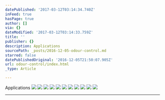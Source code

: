 ```yaml
---
datePublished: '2017-03-12T03:14:34.740Z'
inFeed: true
hasPage: true
author: []
via: {}
dateModified: '2017-03-12T03:14:33.759Z'
title: ''
publisher: {}
description: Applications
sourcePath: _posts/2016-12-05-odour-control.md
starred: false
datePublishedOriginal: '2016-12-05T21:50:07.905Z'
url: odour-control/index.html
_type: Article

---
```

Applications
![](https://the-grid-user-content.s3-us-west-2.amazonaws.com/66ab2b80-42ce-4a2e-bf01-78c159738a07.jpg)
![](https://the-grid-user-content.s3-us-west-2.amazonaws.com/20164751-f534-4fcf-b2e5-e1950a690b9f.jpg)
![](https://the-grid-user-content.s3-us-west-2.amazonaws.com/06931a8a-a912-4b49-9b94-1b54cfc2ff8f.jpg)
![](https://the-grid-user-content.s3-us-west-2.amazonaws.com/7b6451ce-ec0e-4c53-8052-217f3ed084e4.jpg)
![](https://the-grid-user-content.s3-us-west-2.amazonaws.com/8efd8d7d-cf1c-458c-84ee-3cc17b87efae.jpg)
![](https://the-grid-user-content.s3-us-west-2.amazonaws.com/890d143e-55bc-4f51-b57d-e77ea1b188e7.jpg)
![](https://the-grid-user-content.s3-us-west-2.amazonaws.com/03f19988-e79c-4ea0-a258-45bbabe19d8f.jpg)
![](https://the-grid-user-content.s3-us-west-2.amazonaws.com/ba0b83db-d988-4a12-96d0-bd1bd65dac1e.jpg)
![](https://the-grid-user-content.s3-us-west-2.amazonaws.com/b2ecc20c-36ac-40ba-be89-f5c3f846f623.jpg)
![](https://the-grid-user-content.s3-us-west-2.amazonaws.com/142487b1-e513-4739-8bb4-ae2feae61dcd.png)
![](https://the-grid-user-content.s3-us-west-2.amazonaws.com/280db73c-a381-41e9-a500-fc6f3ecb76ec.jpg)

---